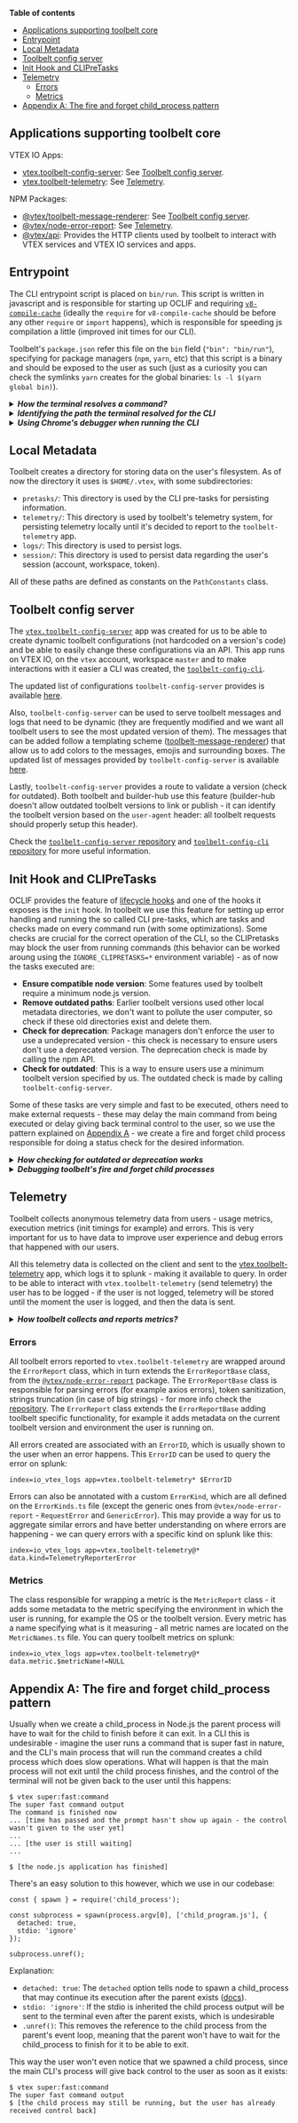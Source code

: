 **Table of contents**

- [Applications supporting toolbelt core](#applications-supporting-toolbelt-core)
- [Entrypoint](#entrypoint)
- [Local Metadata](#local-metadata)
- [Toolbelt config server](#toolbelt-config-server)
- [Init Hook and CLIPreTasks](#init-hook-and-clipretasks)
- [Telemetry](#telemetry)
  - [Errors](#errors)
  - [Metrics](#metrics)
- [Appendix A: The fire and forget child_process pattern](#appendix-a-the-fire-and-forget-child_process-pattern)

## Applications supporting toolbelt core

VTEX IO Apps:

- [vtex.toolbelt-config-server](https://github.com/vtex/toolbelt-config-server): See
  [Toolbelt config server](#toolbelt-config-server).
- [vtex.toolbelt-telemetry](https://github.com/vtex/toolbelt-telemetry): See
  [Telemetry](#telemetry).

NPM Packages:

- [@vtex/toolbelt-message-renderer](https://github.com/vtex/toolbelt-message-renderer): See
  [Toolbelt config server](#toolbelt-config-server).
- [@vtex/node-error-report](https://github.com/vtex/node-error-report): See [Telemetry](#telemetry).
- [@vtex/api](https://github.com/vtex/node-vtex-api/tree/3.x): Provides the HTTP clients used by
  toolbelt to interact with VTEX services and VTEX IO services and apps.

## Entrypoint

The CLI entrypoint script is placed on `bin/run`. This script is written in javascript and is
responsible for starting up OCLIF and requiring
[`v8-compile-cache`](https://www.npmjs.com/package/v8-compile-cache) (ideally the `require` for
`v8-compile-cache` should be before any other `require` or `import` happens), which is responsible
for speeding js compilation a little (improved init times for our CLI).

Toolbelt's `package.json` refer this file on the `bin` field (`"bin": "bin/run"`), specifying for
package managers (`npm`, `yarn`, etc) that this script is a binary and should be exposed to the user
as such (just as a curiosity you can check the symlinks `yarn` creates for the global binaries:
`ls -l $(yarn global bin)`).

<details> 
  <summary> <b> <i> How the terminal resolves a command? </b> </i> </summary>

When we run:

```
$ vtex
```

The terminal uses the `PATH` environment variable to resolve the command given to an executable. The
PATH variable in bash has the following format:

```
$ echo $PATH
/usr/local/sbin:/usr/local/bin:/usr/sbin:/usr/bin:/sbin:/bin
```

It is a list of colon separated strings, each one representing an absolute path in the file system
in which the terminal will lookup for an executable. So when we run `vtex`, the terminal will look
up each directory in the `PATH` list searching for an executable file named `vtex`, and as soon as
it finds it, it will execute it.

This is sometimes a source of installation bugs, for example, when we install `yarn` we have to
configure our `PATH` variable to add `yarn`'s global binaries path (see `PATH` setup
[here](https://classic.yarnpkg.com/en/docs/install/)), so when we run a command installed with
`yarn` the terminal will be able to resolve this command to a binary installed by `yarn`.

In bash adding a new path to `PATH` is simple, we just have to add to our `~/.bashrc` the following
line and restart terminal sessions
([more details and troubleshooting](https://unix.stackexchange.com/questions/26047/how-to-correctly-add-a-path-to-path)):

```
export PATH=$PATH:new/path
```

We can also take advantage of the `PATH` variable to improve our local workflows. An example is what
was made in this repository, for local CLI development and testing. In order to test locally the CLI
we have to build the typescript code and then run the entrypoint js script at `bin/run`. If we want
to run the CLI on any other directory other than the repository itself we have to either use the
absolute path to `bin/run` or use the relative path to `bin/run`. A solution to facilitate this is
creating a symlink to `bin/run` named whatever we want (we named `vtex-test`) in a diretory that is
on `PATH`. Then when we run `vtex-test` the terminal will resolve this command to the symlink, which
will be resolved to `bin/run`, an executable script - voilà, `vtex-test` runs our local version of
the CLI. The problem with this solution is that usually directories on `PATH` need `sudo` to be
modified - we solved this by ask the developer to add a new path to his/her `PATH` - the `vtex-test`
symlink will be created there.

</details>

<details>
  <summary><i><b> Identifying the path the terminal resolved for the CLI  </i></b></summary>

Sometimes it's useful to identify the path to which the terminal resolved the command `vtex`. For
example, if we have multiple package managers installed, when we run `vtex` the command is being
resolved to the binary installed by which package manager? In case a user is having a bug, does the
binary `vtex` is pointing to is correct?

In order to identify this resolution path it's simple:

```
$ which vtex
/home/jessepinkman/.yarn/bin/vtex
```

The above example shows that `vtex` is being resolved to a `yarn` installation. Another example is a
`npm + nvm` installation:

```
$ which vtex
/home/jessepinkman/.nvm/versions/node/v12.18.3/bin/vtex
```

Or the `vtex-test` local testing command:

```
$ which vtex-test
/home/jessepinkman/.vtex/dev/bin/vtex-test
```

</details>

<details>
  <summary><i><b> Using Chrome's debugger when running the CLI </i></b></summary>

Sometimes using a debugger to follow step by step our code is useful. In order to use this in the
CLI we'll have, as of now, to run `bin/run` manually like this:

```
$ node --inspect-brk bin/run commandIWantToDebug
Debugger listening on ws://127.0.0.1:9229/c4585756-4cbb-48ed-8871-29f22b617ba0
For help, see: https://nodejs.org/en/docs/inspector
```

Now you can go to `chrome://inspect` in your chrome and you'll see:

You can open the `inspect` link and then start debugging this command execution.

**TIP**: you can add the keyword `debugger` in parts of your code and then de debugger will create a
breakpoint there:

```ts
const fn = () => {
    ... // do things
    debugger // want to stop here
    ... // do more things
}
```

</details>

## Local Metadata

Toolbelt creates a directory for storing data on the user's filesystem. As of now the directory it
uses is `$HOME/.vtex`, with some subdirectories:

- `pretasks/`: This directory is used by the CLI pre-tasks for persisting information.
- `telemetry/`: This directory is used by toolbelt's telemetry system, for persisting telemetry
  locally until it's decided to report to the `toolbelt-telemetry` app.
- `logs/`: This directory is used to persist logs.
- `session/`: This directory is used to persist data regarding the user's session (account,
  workspace, token).

All of these paths are defined as constants on the `PathConstants` class.

## Toolbelt config server

The [`vtex.toolbelt-config-server`](https://github.com/vtex/toolbelt-config-server) app was created
for us to be able to create dynamic toolbelt configurations (not hardcoded on a version's code) and
be able to easily change these configurations via an API. This app runs on VTEX IO, on the `vtex`
account, workspace `master` and to make interactions with it easier a CLI was created, the
[`toolbelt-config-cli`](https://github.com/vtex/toolbelt-config-cli).

The updated list of configurations `toolbelt-config-server` provides is available
[here](https://github.com/vtex/toolbelt-config-server#configs).

Also, `toolbelt-config-server` can be used to serve toolbelt messages and logs that need to be
dynamic (they are frequently modified and we want all toolbelt users to see the most updated version
of them). The messages that can be added follow a templating scheme
([toolbelt-message-renderer](https://github.com/vtex/toolbelt-message-renderer)) that allow us to
add colors to the messages, emojis and surrounding boxes. The updated list of messages provided by
`toolbelt-config-server` is available
[here](https://github.com/vtex/toolbelt-config-server#messages).

Lastly, `toolbelt-config-server` provides a route to validate a version (check for outdated). Both
toolbelt and builder-hub use this feature (builder-hub doesn't allow outdated toolbelt versions to
link or publish - it can identify the toolbelt version based on the `user-agent` header: all
toolbelt requests should properly setup this header).

Check the [`toolbelt-config-server` repository](https://github.com/vtex/toolbelt-config-server) and
[`toolbelt-config-cli` repository](https://github.com/vtex/toolbelt-config-cli) for more useful
information.

## Init Hook and CLIPreTasks

OCLIF provides the feature of [lifecycle hooks](https://oclif.io/docs/hooks#lifecycle-events) and
one of the hooks it exposes is the `init` hook. In toolbelt we use this feature for setting up error
handling and running the so called CLI pre-tasks, which are tasks and checks made on every command
run (with some optimizations). Some checks are crucial for the correct operation of the CLI, so the
CLIPretasks may block the user from running commands (this behavior can be worked aroung using the
`IGNORE_CLIPRETASKS=*` environment variable) - as of now the tasks executed are:

- **Ensure compatible node version**: Some features used by toolbelt require a minimum node.js
  version.
- **Remove outdated paths**: Earlier toolbelt versions used other local metadata directories, we
  don't want to pollute the user computer, so check if these old directories exist and delete them.
- **Check for deprecation**: Package managers don't enforce the user to use a undeprecated version -
  this check is necessary to ensure users don't use a deprecated version. The deprecation check is
  made by calling the npm API.
- **Check for outdated**: This is a way to ensure users use a minimum toolbelt version specified by
  us. The outdated check is made by calling `toolbelt-config-server`.

Some of these tasks are very simple and fast to be executed, others need to make external requests -
these may delay the main command from being executed or delay giving back terminal control to the
user, so we use the pattern explained on
[Appendix A](#appendix-a-the-fire-and-forget-child_process-pattern) - we create a fire and forget
child process responsible for doing a status check for the desired information.

<details>
  <summary><i><b> How checking for outdated or deprecation works </i></b></summary>

These tasks follow the same pattern. Each one of them have a storage in the format of a json at
`~/.vtex/pretasks/` where the status check result and last status check date will be persisted,
e.g.:

```json
// outdated-checking.json
{
  "outdatedInfo": {
    "versionChecked": "2.110.1",
    "outdated": false
  },
  "lastOutdatedCheck": 1598632562481
}
```

Whenever the user runs a command, the CLI pre-task for these checks will be executed - it will read
this json storage and will, in some cases, will spawn the fire and forget child process for updating
the status. In the case of checking for outdated these cases are the following:

- The toolbelt version being used doesn't match with the version checked on the storage.
- The current version is outdated (if it's outdated makes sense to do a check every time - what if
  we change our mind about outdating and update the data on `toolbelt-config-server`?).
- The last status update was long time ago (this check interval is defined in a constante).

In these cases the child process will be spawned and it will update the json storage with the latest
information.

</details>

<details>
  <summary><i><b> Debugging toolbelt's fire and forget child processes </i></b></summary>

As described in [Appendix A](#appendix-a-the-fire-and-forget-child_process-pattern), the fire and
forget child processes created doesn't inherit the parent stdio, so we don't get to see their
outputs, making it difficult to debug them. We created a workaround to this by means of an
environment variable: `DEBUG_CP=*`. Whenever we run a CLI command with this environment variable set
the child processes will inherit the parent's stdio, so we'll be able to see the child processes'
outputs.

</details>

## Telemetry

Toolbelt collects anonymous telemetry data from users - usage metrics, execution metrics (init
timings for example) and errors. This is very important for us to have data to improve user
experience and debug errors that happened with our users.

All this telemetry data is collected on the client and sent to the
[vtex.toolbelt-telemetry](https://github.com/vtex/toolbelt-telemetry) app, which logs it to splunk -
making it available to query. In order to be able to interact with `vtex.toolbelt-telemetry` (send
telemetry) the user has to be logged - if the user is not logged, telemetry will be stored until the
moment the user is logged, and then the data is sent.

<details> 
  <summary><i><b> How toolbelt collects and reports metrics? </i></b></summary>

Currently toolbelt collect and reports metrics using the modules `TelemetryCollector` and
`TelemetryReporter`. The `TelemetryCollector` is a singleton created on every command execution and
it exposes functions to register an error or metric to be reported. When something is registered
during the command's execution it's added on an array. At the end of the command execution, when
toolbelt is about to exit, the `flush` function from the collector is called. This function will
decide whether the script responsible for reporting the data to `vtex.toolbelt-telemetry` will be
executed or not:

- If it decides not to execute the script then the collected data will only be written to a local
  disk store (at the telemetry directory `~/.vtex/telemetry` - see
  [Local Metadata](#local-metadata)).
- Otherwise it resets the local disk store and writes all data into a file named randomly, at the
  `~/.vtex/telemetry` directory. Then it starts the telemetry reporter script as a fire and forget
  child process (see [Appendix A](#appendix-a-the-fire-and-forget-child_process-pattern)) passing
  this file name as argument.

The telemetry reporter script tries to report telemetry to `vtex.toolbelt-telemetry` - it tries to
send the file received as argument of the script and all the files on
`~/.vtex/telemetry/pendingData`, which has files from previous unsuccessful executions of the
reporter script (if a report of a file is unsuccessful this file is moved to `pendingData`, for new
report tries in the future). Meta metrics of the report script (e.g., init time, `pendingData` files
count) and telemetry report errors (`errorKind=TelemetryReporterError`) are also written in the
`pendingData` folder, for the next report attempt.

A note on the report script is that many processes running the script may be running simultaneously
(the user ran many toolbelt commands and each command may have started the report script). To avoid
concurrency problems on the `pendingData` folder, each script tries to hold a file lock located on
`pendingData` whenever it tries to report the files there.

</details>

### Errors

All toolbelt errors reported to `vtex.toolbelt-telemetry` are wrapped around the `ErrorReport`
class, which in turn extends the `ErrorReportBase` class, from the
[`@vtex/node-error-report`](https://github.com/vtex/node-error-report) package. The
`ErrorReportBase` class is responsible for parsing errors (for example axios errors), token
sanitization, strings truncation (in case of big strings) - for more info check the
[repository](https://github.com/vtex/node-error-report). The `ErrorReport` class extends the
`ErrorReportBase` adding toolbelt specific functionality, for example it adds metadata on the
current toolbelt version and environment the user is running on.

All errors created are associated with an `ErrorID`, which is usually shown to the user when an
error happens. This `ErrorID` can be used to query the error on splunk:

```
index=io_vtex_logs app=vtex.toolbelt-telemetry* $ErrorID
```

Errors can also be annotated with a custom `ErrorKind`, which are all defined on the `ErrorKinds.ts`
file (except the generic ones from `@vtex/node-error-report` - `RequestError` and `GenericError`).
This may provide a way for us to aggregate similar errors and have better understanding on where
errors are happening - we can query errors with a specific kind on splunk like this:

```
index=io_vtex_logs app=vtex.toolbelt-telemetry@* data.kind=TelemetryReporterError
```

### Metrics

The class responsible for wrapping a metric is the `MetricReport` class - it adds some metadata to
the metric specifying the environment in which the user is running, for example the OS or the
toolbelt version. Every metric has a name specifying what is it measuring - all metric names are
located on the `MetricNames.ts` file. You can query toolbelt metrics on splunk:

```
index=io_vtex_logs app=vtex.toolbelt-telemetry@* data.metric.$metricName!=NULL
```

## Appendix A: The fire and forget child_process pattern

Usually when we create a child_process in Node.js the parent process will have to wait for the child
to finish before it can exit. In a CLI this is undesirable - imagine the user runs a command that is
super fast in nature, and the CLI's main process that will run the command creates a child process
which does slow operations. What will happen is that the main process will not exit until the child
process finishes, and the control of the terminal will not be given back to the user until this
happens:

```
$ vtex super:fast:command
The super fast command output
The command is finished now
... [time has passed and the prompt hasn't show up again - the control wasn't given to the user yet]
...
... [the user is still waiting]
...

$ [the node.js application has finished]
```

There's an easy solution to this however, which we use in our codebase:

```
const { spawn } = require('child_process');

const subprocess = spawn(process.argv[0], ['child_program.js'], {
  detached: true,
  stdio: 'ignore'
});

subprocess.unref();
```

Explanation:

- `detached: true`: The `detached` option tells node to spawn a child_process that may continue its
  execution after the parent exists
  ([docs](https://nodejs.org/api/child_process.html#child_process_options_detached)).
- `stdio: 'ignore'`: If the stdio is inherited the child process output will be sent to the terminal
  even after the parent exists, which is undesirable
- `.unref()`: This removes the reference to the child process from the parent's event loop, meaning
  that the parent won't have to wait for the child_process to finish for it to be able to exit.

This way the user won't even notice that we spawned a child process, since the main CLI's process
will give back control to the user as soon as it exists:

```
$ vtex super:fast:command
The super fast command output
$ [the child process may still be running, but the user has already received control back]
```
